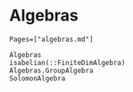 # Algebras
```@index
Pages=["algebras.md"]
```

```@docs
Algebras
isabelian(::FiniteDimAlgebra)
Algebras.GroupAlgebra
SolomonAlgebra
```
